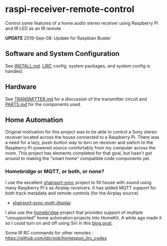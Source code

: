 raspi-receiver-remote-control
=============================

Control some features of a home audio stereo receiver using Raspberry Pi and IR LED as an IR remote

**UPDATE** 2019-Sep-08: Update for Raspbian Buster

Software and System Configuration
---------------------------------

See [INSTALL.md](doc/INSTALL.md). [LIRC](http://www.lirc.org/) config, system packages, and system config is handled.

Hardware
--------

See [TRANSMITTER.md](design/TRANSMITTER.md) for a discussion of the transmitter circuit and [PARTS.md](design/PARTS.md) for the components used.

Home Automation
---------------

Original motivation for this project was to be able to control a Sony stereo receiver located across the house connected to a Raspberry Pi. There was a need for a lazy, push-button way to turn on receiver and switch to the Raspberry Pi-powered source comfortably from my computer across the room. This project has elements completed for that goal, but hasn't got around to making the "smart home" compatible code components yet.

### Homebridge or MQTT, or both, or none?

I use the excellent [shairport-sync](https://github.com/mikebrady/shairport-sync) project to fill house with sound using many Raspberry Pi's as Airplay receivers. It has added MQTT support for both track metadata and remote controls (for the Airplay source)

-	[shairport-sync-mqtt-display](https://github.com/idcrook/shairport-sync-mqtt-display)

I also use the [homebridge](https://github.com/nfarina/homebridge) project that provides support of multiple "unsupported" home automation projects into HomeKit. A while ago made it so I could turn on and off using Siri in this [blog post](https://idcrook.github.io/siri-shortcut-controlled-ir-remote-for-home-receiver-using-a-raspberry-pi/).

Some IR RC commands for other remotes : https://github.com/idcrook/homespun_lirc_codes
